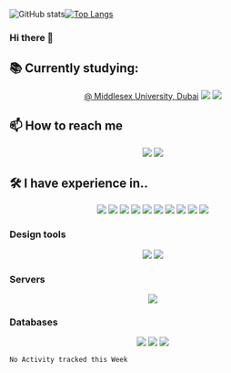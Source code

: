 ![GitHub stats](https://github-readme-stats.vercel.app/api?username=iikyc&show_icons=true&theme=dark)[![Top Langs](https://github-readme-stats.vercel.app/api/top-langs/?username=iikyc&theme=dark)](https://github.com/anuraghazra/github-readme-stats)

### Hi there 👋

## 📚 Currently studying:
<p align="center">
<a href="https://www.mdx.ac.ae">@ Middlesex University, Dubai</a>
<a href=""><img src="https://iikyc.carrd.co/assets/images/gallery01/fa5f916e.png?v=240a3612"></a>
<a href=""><img src="https://iikyc.carrd.co/assets/images/gallery01/da288abc.png?v=240a3612"></a>
</p>

## 📫 How to reach me

<p align="center">
<a href="https://instagram.com/iikyc"><img src="https://img.shields.io/badge/<iikyc>%20-%23E4405F.svg?&style=for-the-badge&logo=Instagram&logoColor=white"/></a>
<a href="https://instagram.com//swiftbyk"><img src="https://img.shields.io/badge/<swiftbyk>%20-%23E4405F.svg?&style=for-the-badge&logo=Instagram&logoColor=white"/></a>
</p>

## 🛠 I have experience in..

<div align="center">
<img src="https://img.shields.io/badge/javascript%20-%23323330.svg?&style=for-the-badge&logo=javascript&logoColor=%23F7DF1E"/>

<img src="https://img.shields.io/badge/html5%20-%23E34F26.svg?&style=for-the-badge&logo=html5&logoColor=white"/>

<img src="https://img.shields.io/badge/css3%20-%231572B6.svg?&style=for-the-badge&logo=css3&logoColor=white"/>

<img src="https://img.shields.io/badge/python%20-%2314354C.svg?&style=for-the-badge&logo=python&logoColor=white"/>

<img src="https://img.shields.io/badge/c%20-%2300599C.svg?&style=for-the-badge&logo=c&logoColor=white"/>

<img src="https://img.shields.io/badge/c++%20-%2300599C.svg?&style=for-the-badge&logo=c%2B%2B&ogoColor=white"/>

<img src="https://img.shields.io/badge/java-%23ED8B00.svg?&style=for-the-badge&logo=java&logoColor=white"/>

<img src="https://img.shields.io/badge/swift-%23FA7343.svg?&style=for-the-badge&logo=swift&logoColor=white"/>

<img src="https://img.shields.io/badge/markdown-%23000000.svg?&style=for-the-badge&logo=markdown&logoColor=white"/>

<img src="https://img.shields.io/badge/shell_script%20-%23121011.svg?&style=for-the-badge&logo=gnu-bash&logoColor=white"/>
</div>

### Design tools

<div align="center">
<img src="https://img.shields.io/badge/adobe%20photoshop%20-%2331A8FF.svg?&style=for-the-badge&logo=adobe%20photoshop&logoColor=white"/>

<img src="https://img.shields.io/badge/figma%20-%23F24E1E.svg?&style=for-the-badge&logo=figma&logoColor=white"/>
</div>

### Servers

<div align="center">
<img src="https://img.shields.io/badge/apache%20-%23D42029.svg?&style=for-the-badge&logo=apache&logoColor=white"/>
</div>

### Databases
<div align="center">
<img src="https://img.shields.io/badge/mysql-%2300f.svg?&style=for-the-badge&logo=mysql&logoColor=white"/>

<img src="https://img.shields.io/badge/docker%20-%230db7ed.svg?&style=for-the-badge&logo=docker&logoColor=white"/>

<img src="https://img.shields.io/badge/kubernetes%20-%23326ce5.svg?&style=for-the-badge&logo=kubernetes&logoColor=white"/>

</div>

<!--START_SECTION:waka-->
```text
No Activity tracked this Week
```
<!--END_SECTION:waka-->
